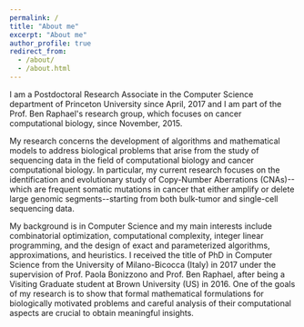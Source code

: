 ```yaml
---
permalink: /
title: "About me"
excerpt: "About me"
author_profile: true
redirect_from: 
  - /about/
  - /about.html
---
```


I am a Postdoctoral Research Associate in the Computer Science department of Princeton University since April, 2017 and I am part of the Prof. Ben Raphael's research group, which focuses on cancer computational biology, since November, 2015.

My research concerns the development of algorithms and mathematical models to address biological problems that arise from the study of sequencing data in the field of computational biology and cancer computational biology. In particular, my current research focuses on the identification and evolutionary study of Copy-Number Aberrations (CNAs)--which are frequent somatic mutations in cancer that either amplify or delete large genomic segments--starting from both bulk-tumor and single-cell sequencing data.

My background is in Computer Science and my main interests include combinatorial optimization, computational complexity, integer linear programming, and the design of exact and parameterized algorithms, approximations, and heuristics. I received the title of PhD in Computer Science from the University of Milano-Bicocca (Italy) in 2017 under the supervision of Prof. Paola Bonizzono and Prof. Ben Raphael, after being a Visiting Graduate student at Brown University (US) in 2016. One of the goals of my research is to show that formal mathematical formulations for biologically motivated problems and careful analysis of their computational aspects are crucial to obtain meaningful insights.
